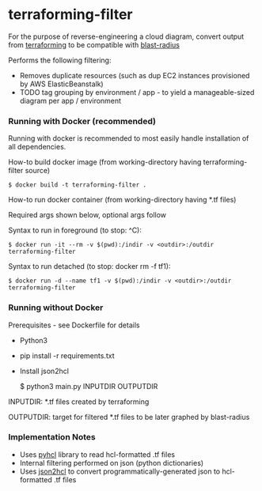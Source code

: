 # terraforming-filter 

For the purpose of reverse-engineering a cloud diagram, convert output from [terraforming](https://github.com/dtan4/terraforming) to be compatible
with [blast-radius](https://github.com/28mm/blast-radius)

Performs the following filtering:
* Removes duplicate resources (such as dup EC2 instances provisioned by AWS ElasticBeanstalk)
* TODO tag grouping by environment / app - to yield a manageable-sized diagram per app / environment

### Running with Docker (recommended)
Running with docker is recommended to most easily handle installation of all dependencies.

How-to build docker image (from working-directory having terraforming-filter source)

    $ docker build -t terraforming-filter .

How-to run docker container (from working-directory having *.tf files)

Required args shown below, optional args follow

  Syntax to run in foreground (to stop: ^C):

    $ docker run -it --rm -v $(pwd):/indir -v <outdir>:/outdir terraforming-filter

 Syntax to run detached (to stop: docker rm -f tf1):

    $ docker run -d --name tf1 -v $(pwd):/indir -v <outdir>:/outdir terraforming-filter

### Running without Docker

Prerequisites - see Dockerfile for details
* Python3
* pip install -r requirements.txt
* Install json2hcl

    $ python3 main.py INPUTDIR OUTPUTDIR

INPUTDIR: *.tf files created by terraforming

OUTPUTDIR: target for filtered *.tf files to be later graphed by blast-radius

### Implementation Notes
* Uses [pyhcl](https://github.com/virtuald/pyhcl) library to read hcl-formatted .tf files
* Internal filtering performed on json (python dictionaries)
* Uses [json2hcl](https://github.com/kvz/json2hcl) to convert programmatically-generated json to hcl-formatted .tf files

